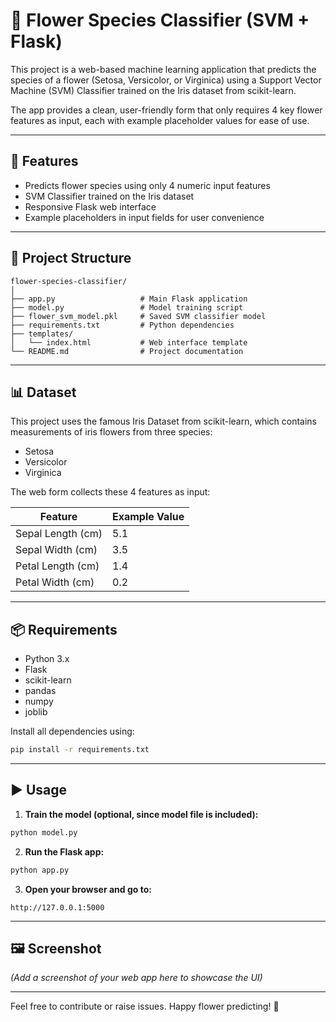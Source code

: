 # 🌸 Flower Species Classifier (SVM + Flask)

This project is a web-based machine learning application that predicts the species of a flower (Setosa, Versicolor, or Virginica) using a Support Vector Machine (SVM) Classifier trained on the Iris dataset from scikit-learn.

The app provides a clean, user-friendly form that only requires 4 key flower features as input, each with example placeholder values for ease of use.

---

## 🚀 Features

- Predicts flower species using only 4 numeric input features
- SVM Classifier trained on the Iris dataset
- Responsive Flask web interface
- Example placeholders in input fields for user convenience

---

## 📂 Project Structure

```
flower-species-classifier/
│
├── app.py                   # Main Flask application
├── model.py                 # Model training script
├── flower_svm_model.pkl     # Saved SVM classifier model
├── requirements.txt         # Python dependencies
├── templates/
│   └── index.html           # Web interface template
└── README.md                # Project documentation
```

---

## 📊 Dataset

This project uses the famous Iris Dataset from scikit-learn, which contains measurements of iris flowers from three species:

- Setosa
- Versicolor
- Virginica

The web form collects these 4 features as input:

| Feature           | Example Value |
|-------------------|---------------|
| Sepal Length (cm) | 5.1           |
| Sepal Width (cm)  | 3.5           |
| Petal Length (cm) | 1.4           |
| Petal Width (cm)  | 0.2           |

---

## 📦 Requirements

- Python 3.x
- Flask
- scikit-learn
- pandas
- numpy
- joblib

Install all dependencies using:

```bash
pip install -r requirements.txt
```

---

## ▶️ Usage

1. **Train the model (optional, since model file is included):**

```bash
python model.py
```

2. **Run the Flask app:**

```bash
python app.py
```

3. **Open your browser and go to:**

```
http://127.0.0.1:5000
```

---

## 🖼️ Screenshot

*(Add a screenshot of your web app here to showcase the UI)*

---

Feel free to contribute or raise issues. Happy flower predicting! 🌼
